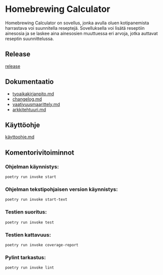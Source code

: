 # Homebrewing Calculator

Homebrewing Calculator on sovellus, jonka avulla oluen kotipanemista harrastava voi suunnitella reseptejä. Sovelluksella voi lisätä reseptiin ainesosia ja se laskee aina ainesosien muuttuessa eri arvoja, jotka auttavat reseptin suunnittelussa.

## Release

[release](https://github.com/AleksiSaxlund/ot-harjoitustyo/releases/tag/viikko5)

## Dokumentaatio

- [tyoaikakirjanpito.md](./harjoitustyo/dokumentaatio/tyoaikakirjanpito.md)
- [changelog.md](./harjoitustyo/dokumentaatio/changelog.md)
- [vaativuusmaarittely.md](./harjoitustyo/dokumentaatio/vaativuusmaarittely.md)
- [arkkitehtuuri.md](./harjoitustyo/dokumentaatio/arkkitehtuuri.md)

## Käyttöohje

[käyttoohje.md](./harjoitustyo/dokumentaatio/kayttoohje.md)

## Komentorivitoiminnot

### Ohjelman käynnistys:

	poetry run invoke start

### Ohjelman tekstipohjaisen version käynnistys:

    poetry run invoke start-text

### Testien suoritus:

    poetry run invoke test

### Testien kattavuus:

    poetry run invoke coverage-report

### Pylint tarkastus:

    poetry run invoke lint
